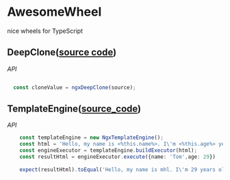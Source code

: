 # AwesomeWheel
nice wheels for TypeScript

## DeepClone([source code](https://github.com/plusGo/awsome-wheel/blob/main/projects/ngx-deep-clone/src/lib/ngx-deep-clone.ts))
*API*
```TypeScript

  const cloneValue = ngxDeepClone(source);        

```

## TemplateEngine([source_code](https://github.com/plusGo/awsome-wheel/tree/main/projects/ngx-template-engine))
*API*
```TypeScript
    const templateEngine = new NgxTemplateEngine();
    const html = 'Hello, my name is <%this.name%>. I\'m <%this.age%> years old.';    
    const engineExecutor = templateEngine.buildExecutor(html); 
    const resultHtml = engineExecutor.execute({name: 'Tom',age: 29})      
    
    expect(resultHtml).toEqual('Hello, my name is mhl. I\'m 29 years old.');
```
